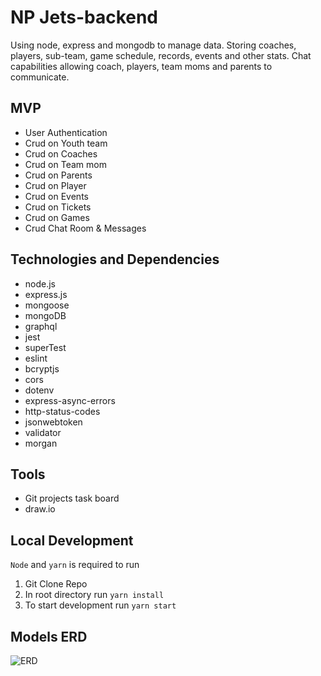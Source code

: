 # NP Jets-backend

Using node, express and mongodb to manage data. Storing coaches, players, sub-team, game schedule, records, events and other stats. Chat capabilities allowing coach, players, team moms and parents to communicate.

## MVP

-   User Authentication
-   Crud on Youth team
-   Crud on Coaches
-   Crud on Team mom
-   Crud on Parents
-   Crud on Player
-   Crud on Events
-   Crud on Tickets
-   Crud on Games
-   Crud Chat Room & Messages

## Technologies and Dependencies

-   node.js
-   express.js
-   mongoose
-   mongoDB
-   graphql
-   jest
-   superTest
-   eslint
-   bcryptjs
-   cors
-   dotenv
-   express-async-errors
-   http-status-codes
-   jsonwebtoken
-   validator
-   morgan

## Tools

-   Git projects task board
-   draw.io

## Local Development

`Node` and `yarn` is required to run

1. Git Clone Repo
1. In root directory run `yarn install`
1. To start development run `yarn start`

## Models ERD

![ERD](https://user-images.githubusercontent.com/85528188/205213245-01a2af94-4ba7-4c55-a283-d1ca75930629.png)
